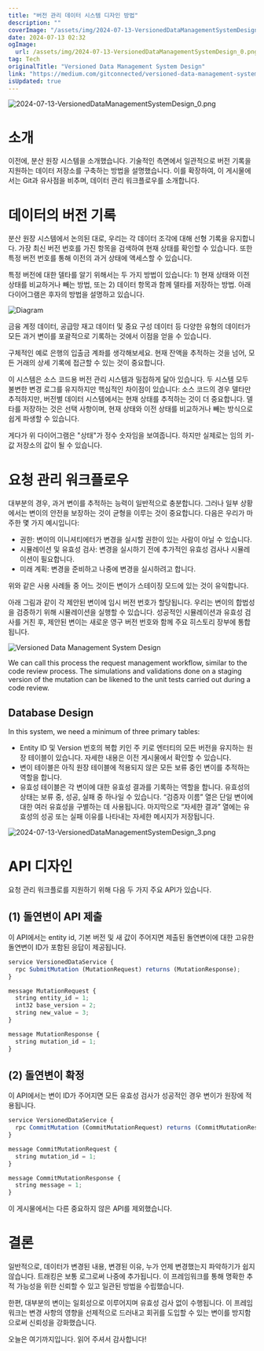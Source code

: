 ```yaml
---
title: "버전 관리 데이터 시스템 디자인 방법"
description: ""
coverImage: "/assets/img/2024-07-13-VersionedDataManagementSystemDesign_0.png"
date: 2024-07-13 02:32
ogImage: 
  url: /assets/img/2024-07-13-VersionedDataManagementSystemDesign_0.png
tag: Tech
originalTitle: "Versioned Data Management System Design"
link: "https://medium.com/gitconnected/versioned-data-management-system-design-6e27598eb023"
isUpdated: true
---
```





![2024-07-13-VersionedDataManagementSystemDesign_0.png](/assets/img/2024-07-13-VersionedDataManagementSystemDesign_0.png)

# 소개

이전에, 분산 원장 시스템을 소개했습니다. 기술적인 측면에서 일관적으로 버전 기록을 지원하는 데이터 저장소를 구축하는 방법을 설명했습니다. 이를 확장하여, 이 게시물에서는 Git과 유사점을 비추며, 데이터 관리 워크플로우를 소개합니다.

# 데이터의 버전 기록

<div class="content-ad"></div>

분산 원장 시스템에서 논의된 대로, 우리는 각 데이터 조각에 대해 선형 기록을 유지합니다. 가장 최신 버전 번호를 가진 항목을 검색하여 현재 상태를 확인할 수 있습니다. 또한 특정 버전 번호를 통해 이전의 과거 상태에 액세스할 수 있습니다.

특정 버전에 대한 델타를 알기 위해서는 두 가지 방법이 있습니다: 1) 현재 상태와 이전 상태를 비교하거나 빼는 방법, 또는 2) 데이터 항목과 함께 델타를 저장하는 방법. 아래 다이어그램은 후자의 방법을 설명하고 있습니다.

![Diagram](/assets/img/2024-07-13-VersionedDataManagementSystemDesign_1.png)

금융 계정 데이터, 공급망 재고 데이터 및 중요 구성 데이터 등 다양한 유형의 데이터가 모든 과거 변이를 포괄적으로 기록하는 것에서 이점을 얻을 수 있습니다.

<div class="content-ad"></div>

구체적인 예로 은행의 입출금 계좌를 생각해보세요. 현재 잔액을 추적하는 것을 넘어, 모든 거래의 상세 기록에 접근할 수 있는 것이 중요합니다.

이 시스템은 소스 코드용 버전 관리 시스템과 밀접하게 닮아 있습니다. 두 시스템 모두 불변한 변경 로그를 유지하지만 핵심적인 차이점이 있습니다: 소스 코드의 경우 델타만 추적하지만, 버전별 데이터 시스템에서는 현재 상태를 추적하는 것이 더 중요합니다. 델타를 저장하는 것은 선택 사항이며, 현재 상태와 이전 상태를 비교하거나 빼는 방식으로 쉽게 파생할 수 있습니다.

게다가 위 다이어그램은 "상태"가 정수 숫자임을 보여줍니다. 하지만 실제로는 임의 키-값 저장소의 값이 될 수 있습니다.

# 요청 관리 워크플로우

<div class="content-ad"></div>

대부분의 경우, 과거 변이를 추적하는 능력이 일반적으로 충분합니다. 그러나 일부 상황에서는 변이의 안전을 보장하는 것이 균형을 이루는 것이 중요합니다. 다음은 우리가 마주한 몇 가지 예시입니다:

- 권한: 변이의 이니셔티에터가 변경을 실시할 권한이 있는 사람이 아닐 수 있습니다.
- 시뮬레이션 및 유효성 검사: 변경을 실시하기 전에 추가적인 유효성 검사나 시뮬레이션이 필요합니다.
- 미래 계획: 변경을 준비하고 나중에 변경을 실시하려고 합니다.

위와 같은 사용 사례들 중 어느 것이든 변이가 스테이징 모드에 있는 것이 유익합니다.

아래 그림과 같이 각 제안된 변이에 임시 버전 번호가 할당됩니다. 우리는 변이의 합법성을 검증하기 위해 시뮬레이션을 실행할 수 있습니다. 성공적인 시뮬레이션과 유효성 검사를 거친 후, 제안된 변이는 새로운 영구 버전 번호와 함께 주요 히스토리 장부에 통합됩니다.

<div class="content-ad"></div>

![Versioned Data Management System Design](/assets/img/2024-07-13-VersionedDataManagementSystemDesign_2.png)

We can call this process the request management workflow, similar to the code review process. The simulations and validations done on a staging version of the mutation can be likened to the unit tests carried out during a code review.

## Database Design

In this system, we need a minimum of three primary tables:

<div class="content-ad"></div>

- Entity ID 및 Version 번호의 복합 키인 주 키로 엔터티의 모든 버전을 유지하는 원장 테이블이 있습니다. 자세한 내용은 이전 게시물에서 확인할 수 있습니다.
- 변이 테이블은 아직 원장 테이블에 적용되지 않은 모든 보류 중인 변이를 추적하는 역할을 합니다.
- 유효성 테이블은 각 변이에 대한 유효성 결과를 기록하는 역할을 합니다. 유효성의 상태는 보류 중, 성공, 실패 중 하나일 수 있습니다. “검증자 이름” 열은 단일 변이에 대한 여러 유효성을 구별하는 데 사용됩니다. 마지막으로 “자세한 결과” 열에는 유효성의 성공 또는 실패 이유를 나타내는 자세한 메시지가 저장됩니다.

![2024-07-13-VersionedDataManagementSystemDesign_3.png](/assets/img/2024-07-13-VersionedDataManagementSystemDesign_3.png)

# API 디자인

요청 관리 워크플로를 지원하기 위해 다음 두 가지 주요 API가 있습니다.

<div class="content-ad"></div>

## (1) 돌연변이 API 제출

이 API에서는 entity id, 기본 버전 및 새 값이 주어지면 제출된 돌연변이에 대한 고유한 돌연변이 ID가 포함된 응답이 제공됩니다.

```js
service VersionedDataService {
  rpc SubmitMutation (MutationRequest) returns (MutationResponse);
}

message MutationRequest {
  string entity_id = 1;
  int32 base_version = 2;
  string new_value = 3;
}

message MutationResponse {
  string mutation_id = 1;
}
```

## (2) 돌연변이 확정

<div class="content-ad"></div>

이 API에서는 변이 ID가 주어지면 모든 유효성 검사가 성공적인 경우 변이가 원장에 적용됩니다.

```js
service VersionedDataService {
  rpc CommitMutation (CommitMutationRequest) returns (CommitMutationResponse);
}

message CommitMutationRequest {
  string mutation_id = 1;
}

message CommitMutationResponse {
  string message = 1;
}
```

이 게시물에서는 다른 중요하지 않은 API를 제외했습니다.

# 결론

<div class="content-ad"></div>

일반적으로, 데이터가 변경된 내용, 변경된 이유, 누가 언제 변경했는지 파악하기가 쉽지 않습니다. 트래킹은 보통 로그로써 나중에 추가됩니다. 이 프레임워크를 통해 명확한 추적 가능성을 위한 신뢰할 수 있고 일관된 방법을 수립했습니다.

한편, 대부분의 변이는 일회성으로 이루어지며 유효성 검사 없이 수행됩니다. 이 프레임워크는 변경 사항의 영향을 선제적으로 드러내고 회귀를 도입할 수 있는 변이를 방지함으로써 신뢰성을 강화했습니다.

오늘은 여기까지입니다. 읽어 주셔서 감사합니다!